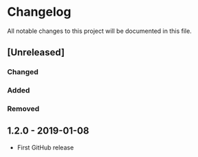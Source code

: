 # Changelog
All notable changes to this project will be documented in this file.

## [Unreleased]
### Changed

### Added

### Removed

## 1.2.0 - 2019-01-08
- First GitHub release
